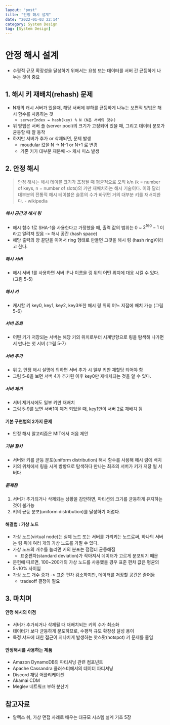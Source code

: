 ```yaml
---
layout: "post"
title: "안정 해시 설계"
date: "2022-01-03 22:14"
category: System Design
tag: [System Design]
---
```


# 안정 해시 설계

- 수평적 규모 확장성을 달성하기 위해서는 요청 또는 데이터를 서버 간 균등하게 나누는 것이 중요

## 1. 해시 키 재배치(rehash) 문제

- N개의 캐시 서버가 있을때, 해당 서버에 부하를 균등하게 나누는 보편적 방법은 해시 함수를 사용하는 것
  - `serverIndex = hash(key) % N (N은 서버의 갯수)`
- 위 방법은 서버 풀 (server pool)의 크기가 고정되어 있을 때, 그리고 데이터 분포가 균등할 때 잘 동작
- 하지만 서버가 추가 or 삭제되면, 문제 발생
  - moudular 값을 N -> N-1 or N+1 로 변경
  - 기존 키가 대부분 재분배 -> 캐시 미스 발생

## 2. 안정 해시

> 안정 해시는 해시 테이블 크기가 조정될 때 평균적으로 오직 k/n (k = number of keys, n = number of slots)의 키만 재배치하는 해시 기술이다. 이와 달리 대부분의 전통적 해시 테이블은 슬롯의 수가 바뀌면 거의 대부분 키를 재배치한다. - wikipedia

##### 해시 공간과 해시 링

- 해시 함수 f로 SHA-1을 사용한다고 가정했을 때, 출력 값의 범위는 $0$ ~ $2^{160}-1$ 이라고 알려져 있음 -> 해시 공간 (hash space)
- 해당 출력의 양 끝단을 이어서 ring 형태로 만들면 그것을 해시 링 (hash ring)이라고 한다.

##### 해시 서버

- 해시 서버 f를 사용하면 서버 IP나 이름을 링 위의 어떤 위치에 대응 시킬 수 있다. (그림 5-5)

##### 해시 키

- 캐시할 키 key0, key1, key2, key3또한 해시 링 위의 어느 지점에 배치 가능 (그림 5-6)

##### 서버 조회

- 어떤 키가 저장되는 서버는 해당 키의 위치로부터 시계방향으로 링을 탐색해 나가면서 만나는 첫 서버 (그림 5-7)

##### 서버 추가

- 위 2. 안정 해시 설명에 의하면 서버 추가 시 일부 키만 재할당 되어야 함
- 그림 5-8을 보면 서버 4가 추가된 이후 key0만 재배치되는 것을 알 수 있다.

##### 서버 제거

- 서버 제거시에도 일부 키만 재배치
- 그림 5-9를 보면 서버1이 제거 되었을 때, key1만이 서버 2로 재배치 됨

#### 기본 구현법의 2가지 문제

- 안정 해시 알고리즘은 MIT에서 처음 제안

##### 기본 절차

- 서버와 키를 균등 분포(uniform distribution) 해시 함수를 사용해 해시 링에 배치
- 키의 위치에서 링을 시계 방향으로 탐색하다 만나는 최초의 서버가 키가 저장 될 서버다

##### 문제점

1. 서버가 추가되거나 삭제되는 상황을 감안하면, 파티션의 크기를 균등하게 유지하는 것이 불가능
2. 키의 균등 분포(uniform distribution)를 달성하기 어렵다.

#### 해결법 : 가상 노드

- 가상 노드(virtual node)는 실제 노드 또는 서버를 가리키는 노드로써, 하나의 서버는 링 위에 여러 개의 가상 노드를 가질 수 있다.
- 가상 노드의 개수를 늘리면 키의 분포는 점점더 균등해짐
  - 표준편차(standard deviation)가 작아져서 데이터가 고르게 분포되기 때문
- 문헌에 따르면, 100~200개의 가상 노드를 사용했을 경우 표준 편차 값은 평균의 5~10% 사이임
- 가상 노드 개수 증가 -> 표준 편차 감소하지만, 데이터를 저장할 공간은 줄어듦
  - tradeoff 결정이 필요


## 3. 마치며

#### 안정 해시의 이점

- 서버가 추가되거나 삭제될 때 재배치되는 키의 수가 최소화
- 데이터가 보다 균등하게 분포하므로, 수평적 규모 확장성 달성 용이
- 특정 샤드에 대한 접근이 지나치게 발생하는 핫스팟(hotspot) 키 문제를 줄임

#### 안정해시를 사용하는 제품

- Amazon DynamoDB의 파티셔닝 관련 컴포넌트
- Apache Cassandra 클러스터에서의 데이터 파티셔닝
- Discord 채팅 어플리케이션
- Akamai CDM
- Meglev 네트워크 부하 분산기

## 참고자료
- 알렉스 쉬, 가상 면접 사례로 배우는 대규모 시스템 설계 기초 5장